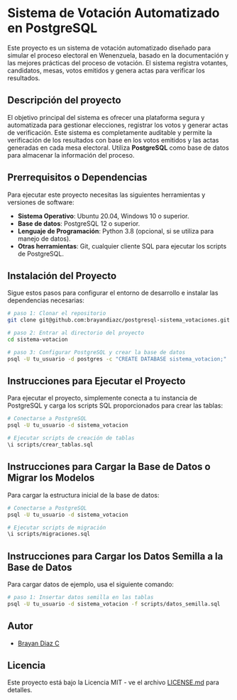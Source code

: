 # Sistema de Votación Automatizado en PostgreSQL

Este proyecto es un sistema de votación automatizado diseñado para simular el proceso electoral en Wenenzuela, basado en la documentación y las mejores prácticas del proceso de votación. El sistema registra votantes, candidatos, mesas, votos emitidos y genera actas para verificar los resultados.

## Descripción del proyecto

El objetivo principal del sistema es ofrecer una plataforma segura y automatizada para gestionar elecciones, registrar los votos y generar actas de verificación. Este sistema es completamente auditable y permite la verificación de los resultados con base en los votos emitidos y las actas generadas en cada mesa electoral. Utiliza **PostgreSQL** como base de datos para almacenar la información del proceso.

## Prerrequisitos o Dependencias

Para ejecutar este proyecto necesitas las siguientes herramientas y versiones de software:

- **Sistema Operativo**: Ubuntu 20.04, Windows 10 o superior.
- **Base de datos**: PostgreSQL 12 o superior.
- **Lenguaje de Programación**: Python 3.8 (opcional, si se utiliza para manejo de datos).
- **Otras herramientas**: Git, cualquier cliente SQL para ejecutar los scripts de PostgreSQL.

## Instalación del Proyecto

Sigue estos pasos para configurar el entorno de desarrollo e instalar las dependencias necesarias:

```bash
# paso 1: Clonar el repositorio
git clone git@github.com:brayandiazc/postgresql-sistema_votaciones.git

# paso 2: Entrar al directorio del proyecto
cd sistema-votacion

# paso 3: Configurar PostgreSQL y crear la base de datos
psql -U tu_usuario -d postgres -c "CREATE DATABASE sistema_votacion;"
```


## Instrucciones para Ejecutar el Proyecto

Para ejecutar el proyecto, simplemente conecta a tu instancia de PostgreSQL y carga los scripts SQL proporcionados para crear las tablas:

```bash
# Conectarse a PostgreSQL
psql -U tu_usuario -d sistema_votacion

# Ejecutar scripts de creación de tablas
\i scripts/crear_tablas.sql
```

## Instrucciones para Cargar la Base de Datos o Migrar los Modelos

Para cargar la estructura inicial de la base de datos:

```bash
# Conectarse a PostgreSQL
psql -U tu_usuario -d sistema_votacion

# Ejecutar scripts de migración
\i scripts/migraciones.sql
```

## Instrucciones para Cargar los Datos Semilla a la Base de Datos

Para cargar datos de ejemplo, usa el siguiente comando:

```bash
# paso 1: Insertar datos semilla en las tablas
psql -U tu_usuario -d sistema_votacion -f scripts/datos_semilla.sql
```

## Autor

- [Brayan Diaz C](https://github.com/brayandiazc)

## Licencia

Este proyecto está bajo la Licencia MIT - ve el archivo [LICENSE.md](LICENSE) para detalles.

